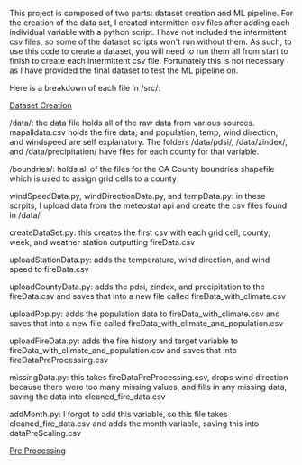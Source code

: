This project is composed of two parts: dataset creation and ML pipeline.
For the creation of the data set, I created intermitten csv files after adding each individual variable with a python script. 
I have not included the intermittent csv files, so some of the dataset scripts won't run without them. 
As such, to use this code to create a dataset, you will need to run them all from start to finish to create each intermittent csv file. 
Fortunately this is not necessary as I have provided the final dataset to test the ML pipeline on.

Here is a breakdown of each file in /src/:

<u> Dataset Creation </u>

/data/: the data file holds all of the raw data from various sources. mapalldata.csv holds the fire data, and population, temp, wind direction, and windspeed are self explanatory. The folders /data/pdsi/, /data/zindex/, and /data/precipitation/ have files for each county for that variable. 

/boundries/: holds all of the files for the CA County boundries shapefile which is used to assign grid cells to a county

windSpeedData.py, windDirectionData.py, and tempData.py: in these scrpits, I upload data from the meteostat api and create the csv files found in /data/

createDataSet.py: this creates the first csv with each grid cell, county, week, and weather station outputting fireData.csv

uploadStationData.py: adds the temperature, wind direction, and wind speed to fireData.csv

uploadCountyData.py: adds the pdsi, zindex, and precipitation to the fireData.csv and saves that into a new file called fireData_with_climate.csv

uploadPop.py: adds the population data to fireData_with_climate.csv and saves that into a new file called fireData_with_climate_and_population.csv

uploadFireData.py: adds the fire history and target variable to fireData_with_climate_and_population.csv and saves that into fireDataPreProcessing.csv

missingData.py: this takes fireDataPreProcessing.csv, drops wind direction because there were too many missing values, and fills in any missing data, saving the data into cleaned_fire_data.csv

addMonth.py: I forgot to add this variable, so this file takes cleaned_fire_data.csv and adds the month variable, saving this into dataPreScaling.csv

<u> Pre Processing </u>
